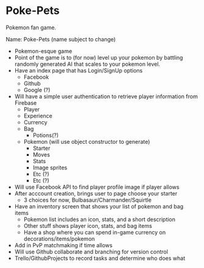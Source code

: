 # Poke-Pets
Pokemon fan game.

Name: Poke-Pets (name subject to change)

- Pokemon-esque game
- Point of the game is to (for now) level up your pokemon by battling randomly generated AI that scales to your pokemon level.
- Have an index page that has Login/SignUp options
    - Facebook
    - Github
    - Google (?)
- Will have a simple user authentication to retrieve player information from Firebase
    - Player
	- Experience
	- Currency
	- Bag
	    - Potions(?)
	- Pokemon (will use object constructor to generate)
	    - Starter
		- Moves
		- Stats
		- Image sprites
	    - Etc (?)
	    - Etc (?)
- Will use Facebook API to find player profile image if player allows
- After acccount creation, brings user to page choose your starter
    - 3 choices for now, Bulbasaur/Charmander/Squirtle
- Have an inventory screen that shows your list of pokemon and bag items
    - Pokemon list includes an icon, stats, and a short description
    - Other stuff shows player icon, stats, and bag items
    - Have a shop where you can spend in-game currency on decorations/items/pokemon
- Add in PvP matchmaking if time allows
- Will use Github collaborate and branching for version control
- Trello/GithubProjects to record tasks and determine who does what
